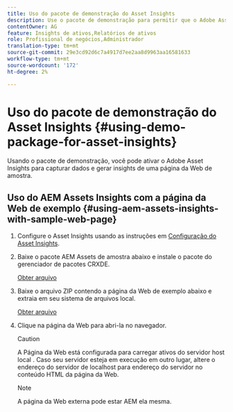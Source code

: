 ```yaml
---
title: Uso do pacote de demonstração do Asset Insights
description: Use o pacote de demonstração para permitir que o Adobe Asset Insights capture dados de e gere insights para uma página da Web.
contentOwner: AG
feature: Insights de ativos,Relatórios de ativos
role: Profissional de negócios,Administrador
translation-type: tm+mt
source-git-commit: 29e3cd92d6c7a4917d7ee2aa8d9963aa16581633
workflow-type: tm+mt
source-wordcount: '172'
ht-degree: 2%

---
```



# Uso do pacote de demonstração do Asset Insights {#using-demo-package-for-asset-insights}

Usando o pacote de demonstração, você pode ativar o Adobe Asset Insights para capturar dados e gerar insights de uma página da Web de amostra.

## Uso do AEM Assets Insights com a página da Web de exemplo {#using-aem-assets-insights-with-sample-web-page}

1. Configure o Asset Insights usando as instruções em [Configuração do Asset Insights](touch-ui-configuring-asset-insights.md).
1. Baixe o pacote AEM Assets de amostra abaixo e instale o pacote do gerenciador de pacotes CRXDE.

   [Obter arquivo](assets/insightsdemo.zip)

1. Baixe o arquivo ZIP contendo a página da Web de exemplo abaixo e extraia em seu sistema de arquivos local.

   [Obter arquivo](assets/demosite.zip)

1. Clique na página da Web para abri-la no navegador.

   >[!CAUTION]
   >
   >A Página da Web está configurada para carregar ativos do servidor host local . Caso seu servidor esteja em execução em outro lugar, altere o endereço do servidor de localhost para endereço do servidor no conteúdo HTML da página da Web.

   >[!NOTE]
   >
   >A página da Web externa pode estar AEM ela mesma.

